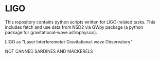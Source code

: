 LIGO
====

This repository contains python scripts written for LIGO-related tasks. This includes fetch and use data from NSD2 via GWpy package (a python package for gravitational-wave astrophysics).


LIGO as "Laser Interferometer Gravitational-wave Observatory" 

NOT CANNED SARDINES AND MACKERELS
